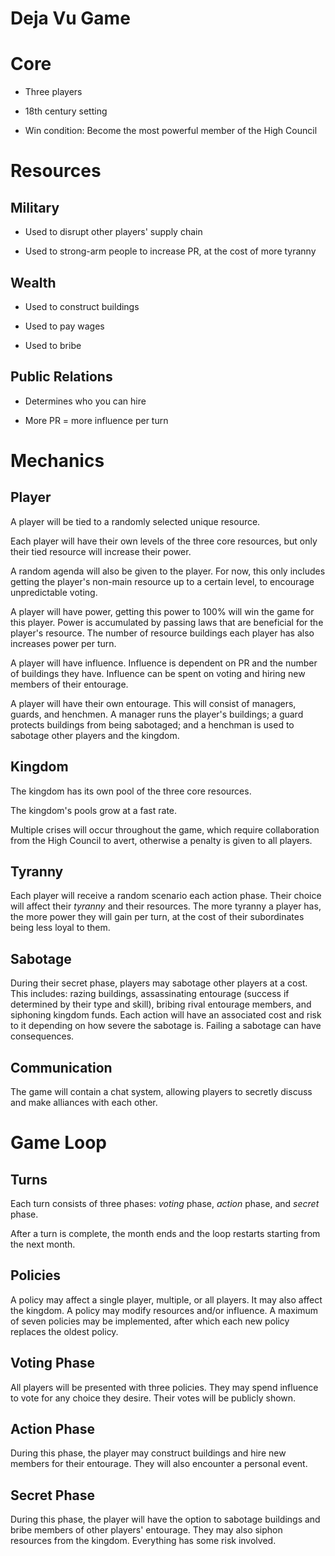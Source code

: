 # **Deja Vu Game**

# Core

- Three players

- 18th century setting

- Win condition: Become the most powerful member of the High Council

# Resources

## Military

- Used to disrupt other players' supply chain

- Used to strong-arm people to increase PR, at the cost of more tyranny

## Wealth

- Used to construct buildings

- Used to pay wages

- Used to bribe

## Public Relations

- Determines who you can hire

- More PR = more influence per turn

# Mechanics

## Player

A player will be tied to a randomly selected unique resource.

Each player will have their own levels of the three core resources, but
only their tied resource will increase their power.

A random agenda will also be given to the player. For now, this only
includes getting the player's non-main resource up to a certain level,
to encourage unpredictable voting.

A player will have power, getting this power to 100% will win the game
for this player. Power is accumulated by passing laws that are
beneficial for the player's resource. The number of resource buildings
each player has also increases power per turn.

A player will have influence. Influence is dependent on PR and the
number of buildings they have. Influence can be spent on voting and
hiring new members of their entourage.

A player will have their own entourage. This will consist of managers,
guards, and henchmen. A manager runs the player's buildings; a guard
protects buildings from being sabotaged; and a henchman is used to
sabotage other players and the kingdom.

## Kingdom

The kingdom has its own pool of the three core resources.

The kingdom's pools grow at a fast rate.

Multiple crises will occur throughout the game, which require
collaboration from the High Council to avert, otherwise a penalty is
given to all players.

## Tyranny

Each player will receive a random scenario each action phase. Their
choice will affect their *tyranny* and their resources. The more tyranny
a player has, the more power they will gain per turn, at the cost of
their subordinates being less loyal to them.

## Sabotage

During their secret phase, players may sabotage other players at a cost.
This includes: razing buildings, assassinating entourage (success if
determined by their type and skill), bribing rival entourage members,
and siphoning kingdom funds. Each action will have an associated cost
and risk to it depending on how severe the sabotage is. Failing a
sabotage can have consequences.

## Communication

The game will contain a chat system, allowing players to secretly
discuss and make alliances with each other.

# Game Loop

## Turns

Each turn consists of three phases: *voting* phase, *action* phase, and
*secret* phase.

After a turn is complete, the month ends and the loop restarts starting
from the next month.

## Policies

A policy may affect a single player, multiple, or all players. It may
also affect the kingdom. A policy may modify resources and/or influence.
A maximum of seven policies may be implemented, after which each new
policy replaces the oldest policy.

## Voting Phase

All players will be presented with three policies. They may spend
influence to vote for any choice they desire. Their votes will be
publicly shown.

## Action Phase

During this phase, the player may construct buildings and hire new
members for their entourage. They will also encounter a personal event.

## Secret Phase

During this phase, the player will have the option to sabotage buildings
and bribe members of other players' entourage. They may also siphon
resources from the kingdom. Everything has some risk involved.
